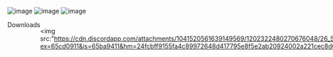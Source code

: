 ![image](https://github.com/GDKAYKY/The-Iron-Curtain/assets/108950475/ac79607f-548b-4538-8673-169b7767282f)
![image](https://github.com/GDKAYKY/The-Iron-Curtain/assets/108950475/cff53bd6-9b9c-4a95-b894-20cbeade7aa2)
![image](https://github.com/GDKAYKY/The-Iron-Curtain/assets/108950475/d80ae238-7343-40bf-8200-e27d2eece330)


<div style="display: flex; justify-content: space-between;">
Downloads


  <img src:"https://cdn.discordapp.com/attachments/1041520561639149569/1202322480270676048/26_Sem_Titulo_20240131153759.png?ex=65cd0911&is=65ba9411&hm=24fcbff9155fa4c89972648d417795e8f5e2ab20924002a221cec8d68b0f01cd&">

  <a href="https://drive.google.com/file/d/1AH0bJPYStjW0GmxnE5bNGXUvnmHjigWv/view?usp=sharing" style="flex: 1;">
    <img src="https://github.com/GDKAYKY/The-Iron-Curtain/assets/108950475/b908e4f3-0693-4ed4-8de5-420ef6fc95be" width="48%" alt="Windows Download">
  </a>

  <a href="https://drive.google.com/file/d/1-2iEIaswryQDLnVpTsmiXqWURbUDLfeZ/view?usp=drivesdk" style="flex: 1; text-align: right;">
    <img src="https://github.com/GDKAYKY/The-Iron-Curtain/assets/108950475/043ceedf-8d06-4366-a7a8-6bf0092bdfbe" width="48%" alt="Android Download">
  </a>

</div>
